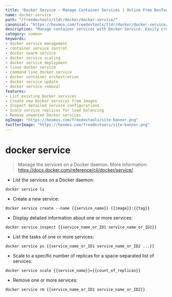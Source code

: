 ```yaml
---
title: "Docker Service - Manage Container Services | Online Free DevTools by Hexmos"
name: docker-service
path: "/freedevtools/tldr/docker/docker-service/"
canonical: "https://hexmos.com/freedevtools/tldr/docker/docker-service/"
description: "Manage container services with Docker Service. Easily create, inspect, scale, and remove Docker services. Free online tool, no registration required."
category: common
keywords:
- docker service management
- container service control
- docker swarm service
- docker service scaling
- docker service deployment
- linux docker service
- command line docker service
- docker container orchestration
- docker service update
- docker service removal
features:
- List existing Docker services
- Create new Docker services from images
- Inspect detailed service configurations
- Scale service replicas for load balancing
- Remove unwanted Docker services
ogImage: "https://hexmos.com/freedevtools/site-banner.png"
twitterImage: "https://hexmos.com/freedevtools/site-banner.png"
---
```


# docker service

> Manage the services on a Docker daemon.
> More information: <https://docs.docker.com/reference/cli/docker/service/>.

- List the services on a Docker daemon:

`docker service ls`

- Create a new service:

`docker service create --name {{service_name}} {{image}}:{{tag}}`

- Display detailed information about one or more services:

`docker service inspect {{service_name_or_ID1 service_name_or_ID2}}`

- List the tasks of one or more services:

`docker service ps {{service_name_or_ID1 service_name_or_ID2 ...}}`

- Scale to a specific number of replicas for a space-separated list of services:

`docker service scale {{service_name}}={{count_of_replicas}}`

- Remove one or more services:

`docker service rm {{service_name_or_ID1 service_name_or_ID2}}`
